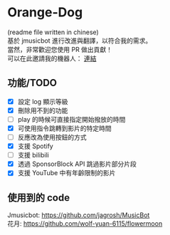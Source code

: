 # Orange-Dog
(readme file written in chinese)  
基於 jmusicbot 進行改進與翻譯，以符合我的需求。   
當然，非常歡迎您使用 PR 做出貢獻！  
可以在此邀請我的機器人： [連結](https://discord.com/oauth2/authorize?client_id=897545641662742540&scope=bot&permissions=70642768)
## 功能/TODO
- [x] 設定 log 顯示等級
- [x] 刪除用不到的功能
- [ ] play 的時候可直接指定開始撥放的時間
- [x] 可使用指令跳轉到影片的特定時間
- [ ] 反應改為使用按鈕的方式
- [x] 支援 Spotify
- [ ] 支援 bilibili
- [x] 透過 SponsorBlock API 跳過影片部分片段
- [x] 支援 YouTube 中有年齡限制的影片
## 使用到的 code
Jmusicbot: https://github.com/jagrosh/MusicBot  
花月: https://github.com/wolf-yuan-6115/flowermoon  
